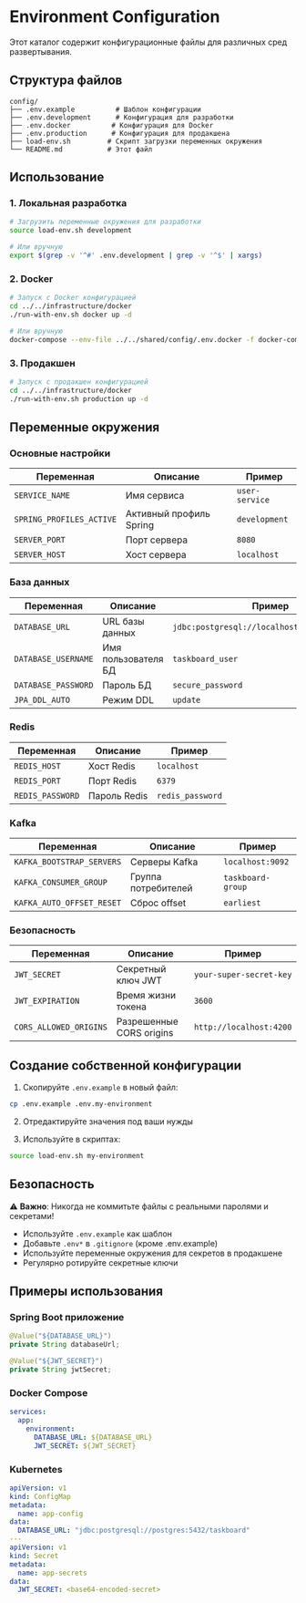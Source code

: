 # Environment Configuration

Этот каталог содержит конфигурационные файлы для различных сред развертывания.

## Структура файлов

```
config/
├── .env.example          # Шаблон конфигурации
├── .env.development      # Конфигурация для разработки
├── .env.docker          # Конфигурация для Docker
├── .env.production      # Конфигурация для продакшена
├── load-env.sh         # Скрипт загрузки переменных окружения
└── README.md           # Этот файл
```

## Использование

### 1. Локальная разработка

```bash
# Загрузить переменные окружения для разработки
source load-env.sh development

# Или вручную
export $(grep -v '^#' .env.development | grep -v '^$' | xargs)
```

### 2. Docker

```bash
# Запуск с Docker конфигурацией
cd ../../infrastructure/docker
./run-with-env.sh docker up -d

# Или вручную
docker-compose --env-file ../../shared/config/.env.docker -f docker-compose.env.yml up -d
```

### 3. Продакшен

```bash
# Запуск с продакшен конфигурацией
cd ../../infrastructure/docker
./run-with-env.sh production up -d
```

## Переменные окружения

### Основные настройки

| Переменная | Описание | Пример |
|------------|----------|---------|
| `SERVICE_NAME` | Имя сервиса | `user-service` |
| `SPRING_PROFILES_ACTIVE` | Активный профиль Spring | `development` |
| `SERVER_PORT` | Порт сервера | `8080` |
| `SERVER_HOST` | Хост сервера | `localhost` |

### База данных

| Переменная | Описание | Пример |
|------------|----------|---------|
| `DATABASE_URL` | URL базы данных | `jdbc:postgresql://localhost:5432/taskboard` |
| `DATABASE_USERNAME` | Имя пользователя БД | `taskboard_user` |
| `DATABASE_PASSWORD` | Пароль БД | `secure_password` |
| `JPA_DDL_AUTO` | Режим DDL | `update` |

### Redis

| Переменная | Описание | Пример |
|------------|----------|---------|
| `REDIS_HOST` | Хост Redis | `localhost` |
| `REDIS_PORT` | Порт Redis | `6379` |
| `REDIS_PASSWORD` | Пароль Redis | `redis_password` |

### Kafka

| Переменная | Описание | Пример |
|------------|----------|---------|
| `KAFKA_BOOTSTRAP_SERVERS` | Серверы Kafka | `localhost:9092` |
| `KAFKA_CONSUMER_GROUP` | Группа потребителей | `taskboard-group` |
| `KAFKA_AUTO_OFFSET_RESET` | Сброс offset | `earliest` |

### Безопасность

| Переменная | Описание | Пример |
|------------|----------|---------|
| `JWT_SECRET` | Секретный ключ JWT | `your-super-secret-key` |
| `JWT_EXPIRATION` | Время жизни токена | `3600` |
| `CORS_ALLOWED_ORIGINS` | Разрешенные CORS origins | `http://localhost:4200` |

## Создание собственной конфигурации

1. Скопируйте `.env.example` в новый файл:
```bash
cp .env.example .env.my-environment
```

2. Отредактируйте значения под ваши нужды

3. Используйте в скриптах:
```bash
source load-env.sh my-environment
```

## Безопасность

⚠️ **Важно**: Никогда не коммитьте файлы с реальными паролями и секретами!

- Используйте `.env.example` как шаблон
- Добавьте `.env*` в `.gitignore` (кроме .env.example)
- Используйте переменные окружения для секретов в продакшене
- Регулярно ротируйте секретные ключи

## Примеры использования

### Spring Boot приложение

```java
@Value("${DATABASE_URL}")
private String databaseUrl;

@Value("${JWT_SECRET}")
private String jwtSecret;
```

### Docker Compose

```yaml
services:
  app:
    environment:
      DATABASE_URL: ${DATABASE_URL}
      JWT_SECRET: ${JWT_SECRET}
```

### Kubernetes

```yaml
apiVersion: v1
kind: ConfigMap
metadata:
  name: app-config
data:
  DATABASE_URL: "jdbc:postgresql://postgres:5432/taskboard"
---
apiVersion: v1
kind: Secret
metadata:
  name: app-secrets
data:
  JWT_SECRET: <base64-encoded-secret>
```
